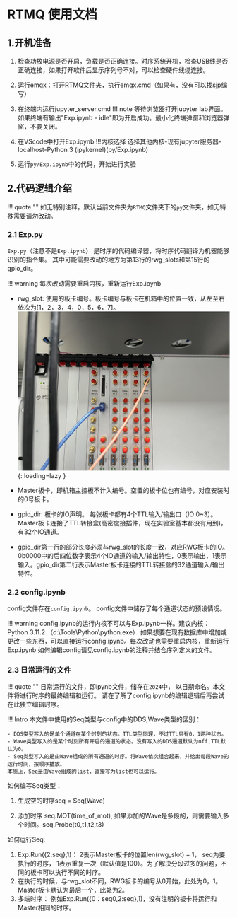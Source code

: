 # RTMQ 使用文档

## 1.开机准备

1. 检查功放电源是否开启，负载是否正确连接。时序系统开机，检查USB线是否正确连接，如果打开软件后显示序列号不对，可以检查硬件线缆连接。
2. 运行emqx：打开RTMQ文件夹，执行emqx.cmd（如果有，没有可以找sjp编写）
3. 在终端内运行jupyter_server.cmd 
!!! note
    等待浏览器打开jupyter lab界面。如果终端有输出"Exp.ipynb - idle"即为开启成功。最小化终端弹窗和浏览器弹窗，不要关闭。

4. 在VScode中打开Exp.ipynb 
!!!内核选择
    选择其他内核-现有jupyter服务器-localhost-Python 3 (ipykernel)(py/Exp.ipynb) 

1. 运行`py/Exp.ipynb`中的代码，开始进行实验

## 2.代码逻辑介绍
!!! quote ""
    如无特别注释，默认当前文件夹为`RTMQ`文件夹下的`py`文件夹，如无特殊需要请勿改动。

### 2.1 Exp.**py**
`Exp.py`（注意不是`Exp.ipynb`） 是时序的代码编译器，将时序代码翻译为机器能够识别的指令集。
其中可能需要改动的地方为第13行的rwg_slots和第15行的gpio_dir。

!!! warning
    每次改动需要重启内核，重新运行Exp.ipynb

- rwg_slot: 使用的板卡编号。板卡编号与板卡在机箱中的位置一致，从左至右依次为[1，2，3，4，0，5，6，7]。
![RTMQ机箱](figure/RTMQsystem.jpg){: loading=lazy }

- Master板卡，即机箱主控板不计入编号。空置的板卡位也有编号，对应安装时的0号板卡。

- gpio_dir: 板卡的IO声明。 每张板卡都有4个TTL输入/输出口（IO 0~3）。Master板卡连接了TTL转接盒(高密度接插件，现在实验室基本都没有用到)，有32个IO通道。

- gpio_dir第一行的部分长度必须与rwg_slot的长度一致，对应RWG板卡的IO。0b0000中的后四位数字表示4个IO通道的输入/输出特性，0表示输出，1表示输入。gpio_dir第二行表示Master板卡连接的TTL转接盒的32通道输入/输出特性。

### 2.2 config.ipynb
config文件存在`config.ipynb`。 config文件中储存了每个通道状态的预设情况。
<!-- config.ipynb运行后将会在本文件夹中生成并写入数据库config.db。 -->
!!! warning
    config.ipynb的运行内核不可以与Exp.ipynb一样。建议内核：Python 3.11.2 （d:\Tools\Python\python.exe）
    如果想要在现有数据库中增加或更改一些东西，可以直接运行config.ipynb。每次改动也需要重启内核，重新运行Exp.ipynb
如何编辑config请见config.ipynb的注释并结合序列定义的文件。

### 2.3 日常运行的文件
!!! quote ""
    日常运行的文件，即ipynb文件，储存在`2024`中， 以日期命名。本文件将进行时序的最终编辑和运行。
    请在了解了config.ipynb的编辑逻辑后再尝试在此独立编辑时序。

!!! Intro 
    本文件中使用的Seq类型与config中的DDS,Wave类型的区别：

    - DDS类型写入的是单个通道在某个时刻的状态。TTL类型同理，不过TTL只有0，1两种状态。
    - Wave类型写入的是某个时刻所有开启的通道的状态。没有写入的DDS通道默认为off,TTL默认为0。
    - Seq类型写入的是由Wave组成的所有通道的时序。将Wave依次组合起来，并给出每段Wave的运行时间，按顺序播放。
    本质上，Seq是由Wave组成的list，直接写为list也可以运行。

如何编写Seq类型：

1. 生成空的时序seq = Seq(Wave)
   
2. 添加时序 seq.MOT(time_of_mot), 如果添加的Wave是多段的，则需要输入多个时间。seq.Probe(t0,t1,t2,t3)


如何运行Seq:

1. Exp.Run({2:seq},1)： 2表示Master板卡的位置len(rwg_slot) + 1， seq为要执行的时序， 1表示重复一次（默认值是100）。为了解决分段过多的问题，不同的板卡可以执行不同的时序。
2. 在执行的时候，与rwg_slot不同，RWG板卡的编号从0开始，此处为0，1。Master板卡默认为最后一个，此处为2。
3. 多端时序： 例如Exp.Run({0：seq0,2:seq},1)，没有注明的板卡将运行和Master相同的时序。


